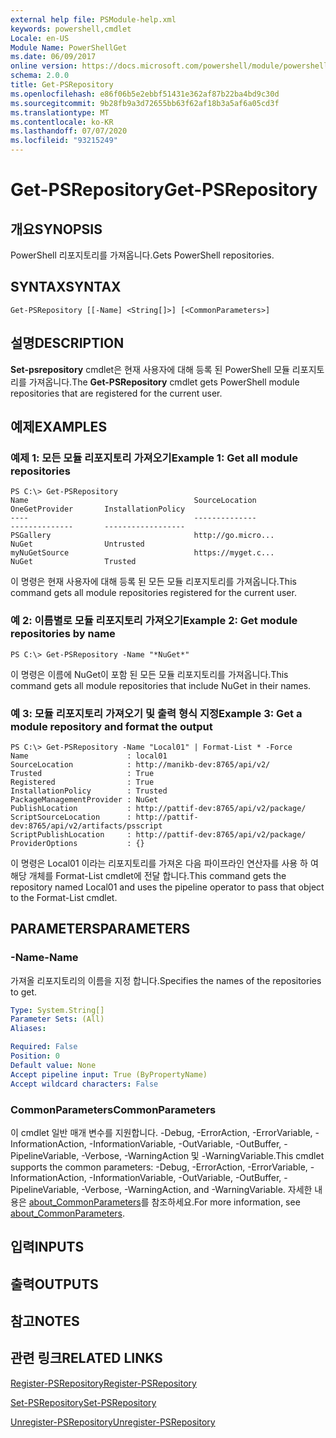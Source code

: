 ```yaml
---
external help file: PSModule-help.xml
keywords: powershell,cmdlet
Locale: en-US
Module Name: PowerShellGet
ms.date: 06/09/2017
online version: https://docs.microsoft.com/powershell/module/powershellget/get-psrepository?view=powershell-5.1&WT.mc_id=ps-gethelp
schema: 2.0.0
title: Get-PSRepository
ms.openlocfilehash: e86f06b5e2ebbf51431e362af87b22ba4bd9c30d
ms.sourcegitcommit: 9b28fb9a3d72655bb63f62af18b3a5af6a05cd3f
ms.translationtype: MT
ms.contentlocale: ko-KR
ms.lasthandoff: 07/07/2020
ms.locfileid: "93215249"
---
```

# <span data-ttu-id="56f09-103">Get-PSRepository</span><span class="sxs-lookup"><span data-stu-id="56f09-103">Get-PSRepository</span></span>

## <span data-ttu-id="56f09-104">개요</span><span class="sxs-lookup"><span data-stu-id="56f09-104">SYNOPSIS</span></span>
<span data-ttu-id="56f09-105">PowerShell 리포지토리를 가져옵니다.</span><span class="sxs-lookup"><span data-stu-id="56f09-105">Gets PowerShell repositories.</span></span>

## <span data-ttu-id="56f09-106">SYNTAX</span><span class="sxs-lookup"><span data-stu-id="56f09-106">SYNTAX</span></span>

```
Get-PSRepository [[-Name] <String[]>] [<CommonParameters>]
```

## <span data-ttu-id="56f09-107">설명</span><span class="sxs-lookup"><span data-stu-id="56f09-107">DESCRIPTION</span></span>
<span data-ttu-id="56f09-108">**Set-psrepository** cmdlet은 현재 사용자에 대해 등록 된 PowerShell 모듈 리포지토리를 가져옵니다.</span><span class="sxs-lookup"><span data-stu-id="56f09-108">The **Get-PSRepository** cmdlet gets PowerShell module repositories that are registered for the current user.</span></span>

## <span data-ttu-id="56f09-109">예제</span><span class="sxs-lookup"><span data-stu-id="56f09-109">EXAMPLES</span></span>

### <span data-ttu-id="56f09-110">예제 1: 모든 모듈 리포지토리 가져오기</span><span class="sxs-lookup"><span data-stu-id="56f09-110">Example 1: Get all module repositories</span></span>

```
PS C:\> Get-PSRepository
Name                                     SourceLocation                                     OneGetProvider       InstallationPolicy
----                                     --------------                                     --------------       ------------------
PSGallery                                http://go.micro...                                 NuGet                Untrusted
myNuGetSource                            https://myget.c...                                 NuGet                Trusted
```

<span data-ttu-id="56f09-111">이 명령은 현재 사용자에 대해 등록 된 모든 모듈 리포지토리를 가져옵니다.</span><span class="sxs-lookup"><span data-stu-id="56f09-111">This command gets all module repositories registered for the current user.</span></span>

### <span data-ttu-id="56f09-112">예 2: 이름별로 모듈 리포지토리 가져오기</span><span class="sxs-lookup"><span data-stu-id="56f09-112">Example 2: Get module repositories by name</span></span>

```
PS C:\> Get-PSRepository -Name "*NuGet*"
```

<span data-ttu-id="56f09-113">이 명령은 이름에 NuGet이 포함 된 모든 모듈 리포지토리를 가져옵니다.</span><span class="sxs-lookup"><span data-stu-id="56f09-113">This command gets all module repositories that include NuGet in their names.</span></span>

### <span data-ttu-id="56f09-114">예 3: 모듈 리포지토리 가져오기 및 출력 형식 지정</span><span class="sxs-lookup"><span data-stu-id="56f09-114">Example 3: Get a module repository and format the output</span></span>

```
PS C:\> Get-PSRepository -Name "Local01" | Format-List * -Force
Name                      : local01
SourceLocation            : http://manikb-dev:8765/api/v2/
Trusted                   : True
Registered                : True
InstallationPolicy        : Trusted
PackageManagementProvider : NuGet
PublishLocation           : http://pattif-dev:8765/api/v2/package/
ScriptSourceLocation      : http://pattif-dev:8765/api/v2/artifacts/psscript
ScriptPublishLocation     : http://pattif-dev:8765/api/v2/package/
ProviderOptions           : {}
```

<span data-ttu-id="56f09-115">이 명령은 Local01 이라는 리포지토리를 가져온 다음 파이프라인 연산자를 사용 하 여 해당 개체를 Format-List cmdlet에 전달 합니다.</span><span class="sxs-lookup"><span data-stu-id="56f09-115">This command gets the repository named Local01 and uses the pipeline operator to pass that object to the Format-List cmdlet.</span></span>

## <span data-ttu-id="56f09-116">PARAMETERS</span><span class="sxs-lookup"><span data-stu-id="56f09-116">PARAMETERS</span></span>

### <span data-ttu-id="56f09-117">-Name</span><span class="sxs-lookup"><span data-stu-id="56f09-117">-Name</span></span>
<span data-ttu-id="56f09-118">가져올 리포지토리의 이름을 지정 합니다.</span><span class="sxs-lookup"><span data-stu-id="56f09-118">Specifies the names of the repositories to get.</span></span>

```yaml
Type: System.String[]
Parameter Sets: (All)
Aliases:

Required: False
Position: 0
Default value: None
Accept pipeline input: True (ByPropertyName)
Accept wildcard characters: False
```

### <span data-ttu-id="56f09-119">CommonParameters</span><span class="sxs-lookup"><span data-stu-id="56f09-119">CommonParameters</span></span>
<span data-ttu-id="56f09-120">이 cmdlet 일반 매개 변수를 지원합니다. -Debug, -ErrorAction, -ErrorVariable, -InformationAction, -InformationVariable, -OutVariable, -OutBuffer, -PipelineVariable, -Verbose, -WarningAction 및 -WarningVariable.</span><span class="sxs-lookup"><span data-stu-id="56f09-120">This cmdlet supports the common parameters: -Debug, -ErrorAction, -ErrorVariable, -InformationAction, -InformationVariable, -OutVariable, -OutBuffer, -PipelineVariable, -Verbose, -WarningAction, and -WarningVariable.</span></span> <span data-ttu-id="56f09-121">자세한 내용은 [about_CommonParameters](https://go.microsoft.com/fwlink/?LinkID=113216)를 참조하세요.</span><span class="sxs-lookup"><span data-stu-id="56f09-121">For more information, see [about_CommonParameters](https://go.microsoft.com/fwlink/?LinkID=113216).</span></span>

## <span data-ttu-id="56f09-122">입력</span><span class="sxs-lookup"><span data-stu-id="56f09-122">INPUTS</span></span>

## <span data-ttu-id="56f09-123">출력</span><span class="sxs-lookup"><span data-stu-id="56f09-123">OUTPUTS</span></span>

## <span data-ttu-id="56f09-124">참고</span><span class="sxs-lookup"><span data-stu-id="56f09-124">NOTES</span></span>

## <span data-ttu-id="56f09-125">관련 링크</span><span class="sxs-lookup"><span data-stu-id="56f09-125">RELATED LINKS</span></span>

[<span data-ttu-id="56f09-126">Register-PSRepository</span><span class="sxs-lookup"><span data-stu-id="56f09-126">Register-PSRepository</span></span>](Register-PSRepository.md)

[<span data-ttu-id="56f09-127">Set-PSRepository</span><span class="sxs-lookup"><span data-stu-id="56f09-127">Set-PSRepository</span></span>](Set-PSRepository.md)

[<span data-ttu-id="56f09-128">Unregister-PSRepository</span><span class="sxs-lookup"><span data-stu-id="56f09-128">Unregister-PSRepository</span></span>](Unregister-PSRepository.md)
